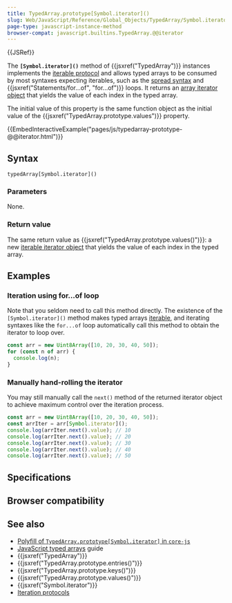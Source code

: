 ```yaml
---
title: TypedArray.prototype[Symbol.iterator]()
slug: Web/JavaScript/Reference/Global_Objects/TypedArray/Symbol.iterator
page-type: javascript-instance-method
browser-compat: javascript.builtins.TypedArray.@@iterator
---
```


{{JSRef}}

The **`[Symbol.iterator]()`** method of {{jsxref("TypedArray")}} instances implements the [iterable protocol](/Web/JavaScript/Reference/Iteration_protocols) and allows typed arrays to be consumed by most syntaxes expecting iterables, such as the [spread syntax](/Web/JavaScript/Reference/Operators/Spread_syntax) and {{jsxref("Statements/for...of", "for...of")}} loops. It returns an [array iterator object](/Web/JavaScript/Reference/Global_Objects/Iterator) that yields the value of each index in the typed array.

The initial value of this property is the same function object as the initial value of the {{jsxref("TypedArray.prototype.values")}} property.

{{EmbedInteractiveExample("pages/js/typedarray-prototype-@@iterator.html")}}

## Syntax

```js-nolint
typedArray[Symbol.iterator]()
```

### Parameters

None.

### Return value

The same return value as {{jsxref("TypedArray.prototype.values()")}}: a new [iterable iterator object](/Web/JavaScript/Reference/Global_Objects/Iterator) that yields the value of each index in the typed array.

## Examples

### Iteration using for...of loop

Note that you seldom need to call this method directly. The existence of the `[Symbol.iterator]()` method makes typed arrays [iterable](/Web/JavaScript/Reference/Iteration_protocols#the_iterable_protocol), and iterating syntaxes like the `for...of` loop automatically call this method to obtain the iterator to loop over.

```js
const arr = new Uint8Array([10, 20, 30, 40, 50]);
for (const n of arr) {
  console.log(n);
}
```

### Manually hand-rolling the iterator

You may still manually call the `next()` method of the returned iterator object to achieve maximum control over the iteration process.

```js
const arr = new Uint8Array([10, 20, 30, 40, 50]);
const arrIter = arr[Symbol.iterator]();
console.log(arrIter.next().value); // 10
console.log(arrIter.next().value); // 20
console.log(arrIter.next().value); // 30
console.log(arrIter.next().value); // 40
console.log(arrIter.next().value); // 50
```

## Specifications



## Browser compatibility



## See also

- [Polyfill of `TypedArray.prototype[Symbol.iterator]` in `core-js`](https://github.com/zloirock/core-js#ecmascript-typed-arrays)
- [JavaScript typed arrays](/Web/JavaScript/Guide/Typed_arrays) guide
- {{jsxref("TypedArray")}}
- {{jsxref("TypedArray.prototype.entries()")}}
- {{jsxref("TypedArray.prototype.keys()")}}
- {{jsxref("TypedArray.prototype.values()")}}
- {{jsxref("Symbol.iterator")}}
- [Iteration protocols](/Web/JavaScript/Reference/Iteration_protocols)
